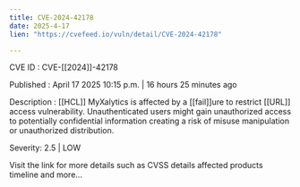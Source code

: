 ```yaml
---
title: CVE-2024-42178
date: 2025-4-17
lien: "https://cvefeed.io/vuln/detail/CVE-2024-42178"

---
```


CVE ID : CVE-[[2024]]-42178

Published :  April 17
2025
10:15 p.m. | 16 hours
25 minutes ago

Description : [[HCL]] MyXalytics is affected by a [[fail]]ure to restrict [[URL]] access vulnerability. Unauthenticated users might gain unauthorized access to potentially confidential information
creating a risk of misuse
manipulation
or unauthorized distribution.

Severity: 2.5 | LOW

Visit the link for more details
such as CVSS details
affected products
timeline
and more...
